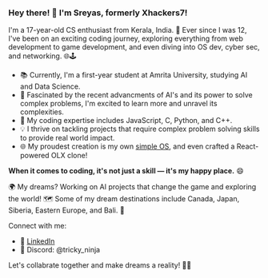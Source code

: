 ### Hey there! 👋 I'm Sreyas, formerly Xhackers7!

I'm a 17-year-old CS enthusiast from Kerala, India. 🌴 Ever since I was 12, I've been on an exciting coding journey, exploring everything from web development to game development, and even diving into OS dev, cyber sec, and networking. 🌐🕹️

- 📚 Currently, I'm a first-year student at Amrita University, studying AI and Data Science.
- 🤖 Fascinated by the recent advancments of AI's and its power to solve complex problems, I'm excited to learn more and unravel its complexities.
- 🚀 My coding expertise includes JavaScript, C, Python, and C++.
- 💡 I thrive on tackling projects that require complex problem solving skills to provide real world impact.
- 🌐 My proudest creation is my own [simple OS](https://github.com/Xhackers7/Druid-os), and even crafted a React-powered OLX clone!

**When it comes to coding, it's not just a skill — it's my happy place.** 😄

🌍 My dreams? Working on AI projects that change the game and exploring the world! 🗺️ Some of my dream destinations include Canada, Japan, Siberia, Eastern Europe, and Bali. 🌸

Connect with me:
- 💼 [LinkedIn](https://linkedin.com/in/sreyas-a-70209b288)
- 💬 Discord: @tricky_ninja

Let's collabrate together and make dreams a reality! 🚀🤖
